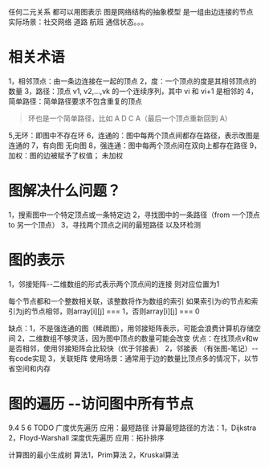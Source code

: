 任何二元关系 都可以用图表示
图是网络结构的抽象模型 是一组由边连接的节点
实际场景：社交网络 道路 航班 通信状态。。。
# 相关术语
1，相邻顶点：由一条边连接在一起的顶点
2，度：一个顶点的度是其相邻顶点的数量
3，路径：顶点 v1, v2,…,vk 的一个连续序列，其中 vi 和 vi+1 是相邻的
4，简单路径：简单路径要求不包含重复的顶点

> 环也是一个简单路径，比如 A D C A（最后一个顶点重新回到 A）

5,无环：即图中不存在环
6，连通的：图中每两个顶点间都存在路径，表示改图是连通的
7，有向图 无向图
8，强连通：图中每两个顶点间在双向上都存在路径
9，加权：图的边被赋予了权值； 未加权

# 图解决什么问题？
1，搜索图中一个特定顶点或一条特定边
2，寻找图中的一条路径（from 一个顶点 to 另一个顶点）
3，寻找两个顶点之间的最短路径 以及环检测

# 图的表示
1，邻接矩阵--二维数组的形式表示两个顶点间的连接 则对应位置为1

每个节点都和一个整数相关联，该整数将作为数组的索引
如果索引为i的节点和索引为j的节点相邻，则array[i][j] 
=== 1，否则array[i][j] === 0

缺点：1，不是强连通的图（稀疏图），用邻接矩阵表示，可能会浪费计算机存储空间
      2，二维数组不够灵活，因为图中顶点的数量可能会改变
优点：在找顶点v和w是否相邻，使用邻接矩阵会比较快（优于邻接表）
2，邻接表 （有张图-笔记）--有code实现
3，关联矩阵  使用场景：通常用于边的数量比顶点多的情况下，以节省空间和内存

# 图的遍历 --访问图中所有节点
9.4 5 6 TODO
广度优先遍历
      应用：最短路径
      计算最短路径的方法：1，Dijkstra 2，Floyd-Warshall
深度优先遍历
      应用：拓扑排序

计算图的最小生成树 算法1，Prim算法 2，Kruskal算法